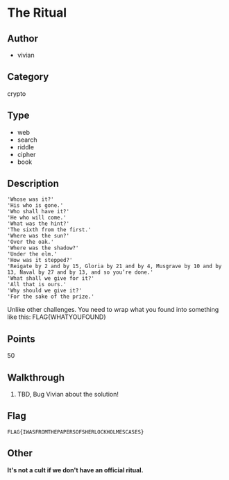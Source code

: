 # The Ritual

## Author
* vivian

## Category
crypto

## Type
* web
* search
* riddle
* cipher
* book

## Description
```
'Whose was it?'
'His who is gone.'
'Who shall have it?'
'He who will come.'
'What was the hint?'
'The sixth from the first.'
'Where was the sun?'
'Over the oak.'
'Where was the shadow?'
'Under the elm.'
'How was it stepped?'
'Reigate by 2 and by 15, Gloria by 21 and by 4, Musgrave by 10 and by 13, Naval by 27 and by 13, and so you’re done.'
'What shall we give for it?'
'All that is ours.'
'Why should we give it?'
'For the sake of the prize.'
```
Unlike other challenges. You need to wrap what you found into something like this: FLAG{WHATYOUFOUND}

## Points
50

## Walkthrough
1. TBD, Bug Vivian about the solution!

## Flag
`FLAG{IWASFROMTHEPAPERSOFSHERLOCKHOLMESCASES}`

## Other
**It's not a cult if we don't have an official ritual.**

